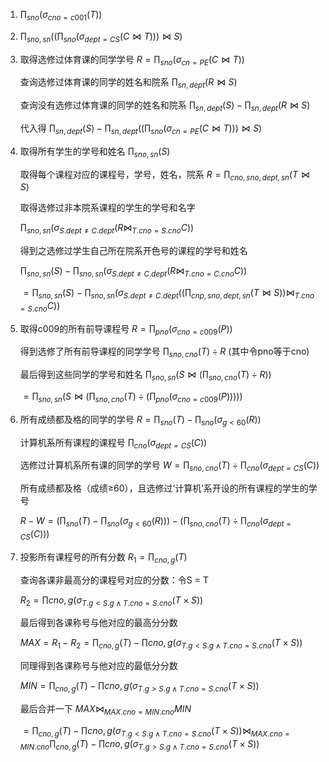 1. $\prod_{sno}(\sigma_{cno=c001}(T))$
2. $\prod_{sno,sn}((\prod_{sno}(\sigma_{dept=CS}(C \bowtie T)))\bowtie S)$
3. 取得选修过体育课的同学学号
    $R = \prod_{sno}(\sigma_{cn=PE}(C \bowtie T))$    

    查询选修过体育课的同学的姓名和院系
    $\prod_{sn,dept}(R \bowtie  S)$

    查询没有选修过体育课的同学的姓名和院系
    $\prod_{sn,dept}(S)-\prod_{sn,dept}(R \bowtie  S)$   

    代入得
    $\prod_{sn,dept}(S)-\prod_{sn,dept}((\prod_{sno}(\sigma_{cn=PE}(C \bowtie T))) \bowtie  S)$
4. 取得所有学生的学号和姓名
    $\prod_{sno,sn}(S)$   

    取得每个课程对应的课程号，学号，姓名，院系
    $R = \prod_{cno,sno,dept,sn}(T \bowtie S)$   

    取得选修过非本院系课程的学生的学号和名字

    $\prod_{sno,sn}(\sigma_{S.dept \neq C.dept}(R \bowtie_{T.cno=S.cno} C))$   

    得到之选修过学生自己所在院系开色号的课程的学号和姓名

    $\prod_{sno,sn}(S) - \prod_{sno,sn}(\sigma_{S.dept \neq C.dept}(R \bowtie_{T.cno=C.cno} C))$
    
    $= \prod_{sno,sn}(S) - \prod_{sno,sn}(\sigma_{S.dept \neq C.dept}((\prod_{cnp,sno,dept,sn}(T \bowtie S)) \bowtie_{T.cno=S.cno} C))$
5. 取得c009的所有前导课程号
    $R = \prod_{pno}(\sigma_{cno = c009}(P))$

    得到选修了所有前导课程的同学学号
    $\prod_{sno,cno}(T) \div R$   (其中令pno等于cno)   

    最后得到这些同学的学号和姓名
    $\prod_{sno,sn}(S \bowtie (\prod_{sno,cno}(T) \div R))$
    
    $= \prod_{sno,sn}(S \bowtie (\prod_{sno,cno}(T) \div (\prod_{pno}(\sigma_{cno = c009}(P)))))$

6. 所有成绩都及格的同学的学号
    $R = \prod_{sno}(T) - \prod_{sno}(\sigma_{g < 60}(R))$   

    计算机系所有课程的课程号
    $\prod_{cno}(\sigma_{dept = CS}(C))$   

    选修过计算机系所有课的同学的学号
    $W = \prod_{sno,cno}(T) \div \prod_{cno}(\sigma_{dept = CS}(C))$

    所有成绩都及格（成绩≥60），且选修过‘计算机’系开设的所有课程的学生的学号

    $R - W = (\prod_{sno}(T) - \prod_{sno}(\sigma_{g < 60}(R))) - (\prod_{sno,cno}(T) \div \prod_{cno}(\sigma_{dept = CS}(C)))$
7. 投影所有课程号的所有分数
    $R_1 = \prod_{cno,g}(T)$   

    查询各课非最高分的课程号对应的分数：令S = T

    $R_2 = \prod{cno,g}(\sigma_{T.g<S.g \wedge T.cno = S.cno}(T \times S))$   

    最后得到各课称号与他对应的最高分分数

    $MAX = R_1 - R_2 = \prod_{cno,g}(T) - \prod{cno,g}(\sigma_{T.g<S.g \wedge T.cno = S.cno}(T \times S))$

    同理得到各课称号与他对应的最低分分数

    $MIN = \prod_{cno,g}(T) - \prod{cno,g}(\sigma_{T.g>S.g \wedge T.cno = S.cno}(T \times S))$

    最后合并一下
    $MAX \bowtie_{MAX.cno = MIN.cno} MIN$
    
    $= \prod_{cno,g}(T) - \prod{cno,g}(\sigma_{T.g<S.g \wedge T.cno = S.cno}(T \times S)) \bowtie_{MAX.cno = MIN.cno} \prod_{cno,g}(T) - \prod{cno,g}(\sigma_{T.g>S.g \wedge T.cno = S.cno}(T \times S))$

